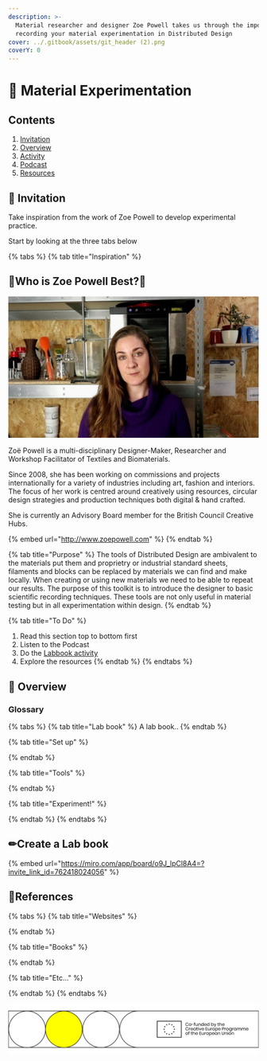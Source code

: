 ```yaml
---
description: >-
  Material researcher and designer Zoe Powell takes us through the importance of
  recording your material experimentation in Distributed Design
cover: ../.gitbook/assets/git_header (2).png
coverY: 0
---
```


# 🔬 Material Experimentation

## Contents

1. [Invitation](material-experimentation.md#invitation)
2. [Overview](material-experimentation.md#introduction)
3. [Activity](material-experimentation.md#create-a-lab-book)
4. [Podcast](material-experimentation.md#podcast)
5. [Resources](material-experimentation.md#undefined)

## 🎯 Invitation <a href="invitation" id="invitation"></a>

Take inspiration from the work of Zoe Powell to develop experimental practice.&#x20;

Start by looking at the three tabs below

{% tabs %}
{% tab title="Inspiration" %}
## **🍳Who is  Zoe Powell Best?**🔬



![](<../.gitbook/assets/WhatsApp Image 2021-10-19 at 15.05.58.jpeg>)

Zoë Powell is a multi-disciplinary Designer-Maker, Researcher and Workshop Facilitator of Textiles and Biomaterials.

Since 2008, she has been working on commissions and projects internationally for a variety of industries including art, fashion and interiors. The focus of her work is centred around creatively using resources, circular design strategies and production techniques both digital & hand crafted.

She is currently an Advisory Board member for the British Council Creative Hubs.

{% embed url="http://www.zoepowell.com" %}
{% endtab %}

{% tab title="Purpose" %}
The tools of Distributed Design are ambivalent to the materials put them and proprietry or industrial standard sheets, filaments and blocks can be replaced by materials we can find and make locally. When creating or using new materials we need to be able to repeat our results. The purpose of this toolkit is to introduce the designer to basic scientific recording techniques. These tools are not only useful in material testing but in all experimentation within design.
{% endtab %}

{% tab title="To Do" %}
1. Read this section top to bottom first
2. Listen to the Podcast
3. Do the [Labbook activity](material-experimentation.md#type-suitability-activity)
4. Explore the resources
{% endtab %}
{% endtabs %}

## 👀 Overview

### Glossary

{% tabs %}
{% tab title="Lab book" %}
A lab book..
{% endtab %}

{% tab title="Set up" %}

{% endtab %}

{% tab title="Tools" %}

{% endtab %}

{% tab title="Experiment!" %}

{% endtab %}
{% endtabs %}

## ✏Create a Lab book

{% embed url="https://miro.com/app/board/o9J_lpCl8A4=?invite_link_id=762418024056" %}



## 📔References&#x20;

{% tabs %}
{% tab title="Websites" %}

{% endtab %}

{% tab title="Books" %}

{% endtab %}

{% tab title="Etc..." %}

{% endtab %}
{% endtabs %}

![](<../.gitbook/assets/image (30).png>)
